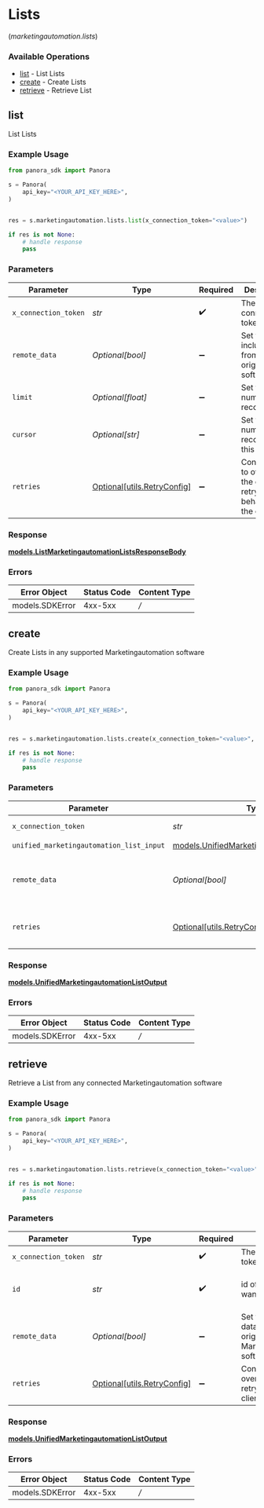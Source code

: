 # Lists
(*marketingautomation.lists*)

### Available Operations

* [list](#list) - List Lists
* [create](#create) - Create Lists
* [retrieve](#retrieve) - Retrieve List

## list

List Lists

### Example Usage

```python
from panora_sdk import Panora

s = Panora(
    api_key="<YOUR_API_KEY_HERE>",
)


res = s.marketingautomation.lists.list(x_connection_token="<value>")

if res is not None:
    # handle response
    pass

```

### Parameters

| Parameter                                                           | Type                                                                | Required                                                            | Description                                                         |
| ------------------------------------------------------------------- | ------------------------------------------------------------------- | ------------------------------------------------------------------- | ------------------------------------------------------------------- |
| `x_connection_token`                                                | *str*                                                               | :heavy_check_mark:                                                  | The connection token                                                |
| `remote_data`                                                       | *Optional[bool]*                                                    | :heavy_minus_sign:                                                  | Set to true to include data from the original software.             |
| `limit`                                                             | *Optional[float]*                                                   | :heavy_minus_sign:                                                  | Set to get the number of records.                                   |
| `cursor`                                                            | *Optional[str]*                                                     | :heavy_minus_sign:                                                  | Set to get the number of records after this cursor.                 |
| `retries`                                                           | [Optional[utils.RetryConfig]](../../models/utils/retryconfig.md)    | :heavy_minus_sign:                                                  | Configuration to override the default retry behavior of the client. |


### Response

**[models.ListMarketingautomationListsResponseBody](../../models/listmarketingautomationlistsresponsebody.md)**
### Errors

| Error Object    | Status Code     | Content Type    |
| --------------- | --------------- | --------------- |
| models.SDKError | 4xx-5xx         | */*             |

## create

Create Lists in any supported Marketingautomation software

### Example Usage

```python
from panora_sdk import Panora

s = Panora(
    api_key="<YOUR_API_KEY_HERE>",
)


res = s.marketingautomation.lists.create(x_connection_token="<value>", unified_marketingautomation_list_input={})

if res is not None:
    # handle response
    pass

```

### Parameters

| Parameter                                                                                         | Type                                                                                              | Required                                                                                          | Description                                                                                       |
| ------------------------------------------------------------------------------------------------- | ------------------------------------------------------------------------------------------------- | ------------------------------------------------------------------------------------------------- | ------------------------------------------------------------------------------------------------- |
| `x_connection_token`                                                                              | *str*                                                                                             | :heavy_check_mark:                                                                                | The connection token                                                                              |
| `unified_marketingautomation_list_input`                                                          | [models.UnifiedMarketingautomationListInput](../../models/unifiedmarketingautomationlistinput.md) | :heavy_check_mark:                                                                                | N/A                                                                                               |
| `remote_data`                                                                                     | *Optional[bool]*                                                                                  | :heavy_minus_sign:                                                                                | Set to true to include data from the original Marketingautomation software.                       |
| `retries`                                                                                         | [Optional[utils.RetryConfig]](../../models/utils/retryconfig.md)                                  | :heavy_minus_sign:                                                                                | Configuration to override the default retry behavior of the client.                               |


### Response

**[models.UnifiedMarketingautomationListOutput](../../models/unifiedmarketingautomationlistoutput.md)**
### Errors

| Error Object    | Status Code     | Content Type    |
| --------------- | --------------- | --------------- |
| models.SDKError | 4xx-5xx         | */*             |

## retrieve

Retrieve a List from any connected Marketingautomation software

### Example Usage

```python
from panora_sdk import Panora

s = Panora(
    api_key="<YOUR_API_KEY_HERE>",
)


res = s.marketingautomation.lists.retrieve(x_connection_token="<value>", id="801f9ede-c698-4e66-a7fc-48d19eebaa4f", remote_data=False)

if res is not None:
    # handle response
    pass

```

### Parameters

| Parameter                                                                   | Type                                                                        | Required                                                                    | Description                                                                 | Example                                                                     |
| --------------------------------------------------------------------------- | --------------------------------------------------------------------------- | --------------------------------------------------------------------------- | --------------------------------------------------------------------------- | --------------------------------------------------------------------------- |
| `x_connection_token`                                                        | *str*                                                                       | :heavy_check_mark:                                                          | The connection token                                                        |                                                                             |
| `id`                                                                        | *str*                                                                       | :heavy_check_mark:                                                          | id of the list you want to retrieve.                                        | 801f9ede-c698-4e66-a7fc-48d19eebaa4f                                        |
| `remote_data`                                                               | *Optional[bool]*                                                            | :heavy_minus_sign:                                                          | Set to true to include data from the original Marketingautomation software. | false                                                                       |
| `retries`                                                                   | [Optional[utils.RetryConfig]](../../models/utils/retryconfig.md)            | :heavy_minus_sign:                                                          | Configuration to override the default retry behavior of the client.         |                                                                             |


### Response

**[models.UnifiedMarketingautomationListOutput](../../models/unifiedmarketingautomationlistoutput.md)**
### Errors

| Error Object    | Status Code     | Content Type    |
| --------------- | --------------- | --------------- |
| models.SDKError | 4xx-5xx         | */*             |
